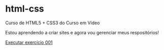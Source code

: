 # html-css
 Curso de HTML5 + CSS3 do Curso em Vídeo

 Estou aprendendo a criar sites e agora vou gerenciar meus respositórios!

 <a href="https://raullopesdev.github.io/html-css/exercicios/ex001/index.html" target="_blank">Executar exercício 001<a>
